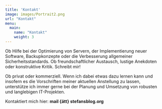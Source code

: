 ```yaml
---
title: 'Kontakt'
image: images/Portrait2.png
url: "Kontakt"
menu:
  main:
    name: "Kontakt"
    weight: 3
---
```


Ob Hilfe bei der Optimierung von Servern, der Implementierung neuer Software, Backupkonzepte oder die Verbesserung allgemeiner Sicherheitsstandards. Ob freundschaftlicher Austausch, lustige Anekdoten oder konstruktive Kritik. Schreibt mir!

Ob privat oder kommerziell. Wenn ich dabei etwas dazu lernen kann und insofern es die Vorschriften meiner aktuellen Anstellung zu lassen, unterstütze ich immer gerne bei der Planung und Umsetzung von robusten und langlebigen IT-Projekten.  

Kontaktiert mich hier: **mail {ätt} stefansblog.org**



